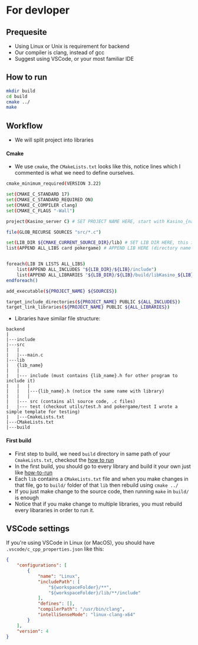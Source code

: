 # For devloper
## Prequesite
- Using Linux or Unix is requirement for backend
- Our compiler is clang, instead of gcc
- Suggest using VSCode, or your most familiar IDE 

## How to run
```sh
mkdir build
cd build
cmake ../
make
```

## Workflow
- We will split project into libraries

#### Cmake
- We use `cmake`, the `CMakeLists.txt` looks like this, notice lines which I commented is what we need to define ourselves.
```sh
cmake_minimum_required(VERSION 3.22)

set(CMAKE_C_STANDARD 17)
set(CMAKE_C_STANDARD_REQUIRED ON)
set(CMAKE_C_COMPILER clang)
set(CMAKE_C_FLAGS "-Wall")

project(Kasino_server C) # SET PROJECT NAME HERE, start with Kasino_{name}

file(GLOB_RECURSE SOURCES "src/*.c")

set(LIB_DIR ${CMAKE_CURRENT_SOURCE_DIR}/lib) # SET LIB DIR HERE, this is relative directory of "lib" folder from this Cmake dir 
list(APPEND ALL_LIBS card pokergame) # APPEND LIB HERE (directory name of lib)


foreach(LIB IN LISTS ALL_LIBS)
    list(APPEND ALL_INCLUDES "${LIB_DIR}/${LIB}/include")
    list(APPEND ALL_LIBRARIES "${LIB_DIR}/${LIB}/build/libKasino_${LIB}.a")
endforeach()

add_executable(${PROJECT_NAME} ${SOURCES})

target_include_directories(${PROJECT_NAME} PUBLIC ${ALL_INCLUDES})
target_link_libraries(${PROJECT_NAME} PUBLIC ${ALL_LIBRARIES})
```
- Libraries have similar file structure:

```
backend
|
|---include
|---src
|   |
|   |---main.c
|---lib
|   {lib_name}
|   |
|   |--- include (must contains {lib_name}.h for other program to include it)
|   |   |
|   |   |---{lib_name}.h (notice the same name with library)
|   |   |
|   |--- src (contains all source code, .c files)
|   |--- test (checkout utils/test.h and pokergame/test I wrote a simple template for testing)
|   |---CmakeLists.txt
|---CMakeLists.txt
|---build
```
#### First build
- First step to build, we need `build` directory in same path of your `CmakeLists.txt`, checkout the [how to run](#how-to-run)
- In the first build, you should go to every library and build it your own just like [how-to-run](#how-to-run)
- Each `lib` contains a `CMakeLists.txt` file and when you make changes in that file, go to `build/` folder of that `lib` then rebuild using `cmake ../`
- If you just make change to the source code, then running `make` in `build/` is enough
- Notice that if you make change to multiple libraries, you must rebuild every libararies in order to run it.



## VSCode settings
If you're using VSCode in Linux (or MacOS), you should have `.vscode/c_cpp_properties.json` like this:
```json
{
    "configurations": [
        {
            "name": "Linux",
            "includePath": [
                "${workspaceFolder}/**",
                "${workspaceFolder}/lib/**/include"
            ],
            "defines": [],
            "compilerPath": "/usr/bin/clang",
            "intelliSenseMode": "linux-clang-x64"
        }
    ],
    "version": 4
}
```